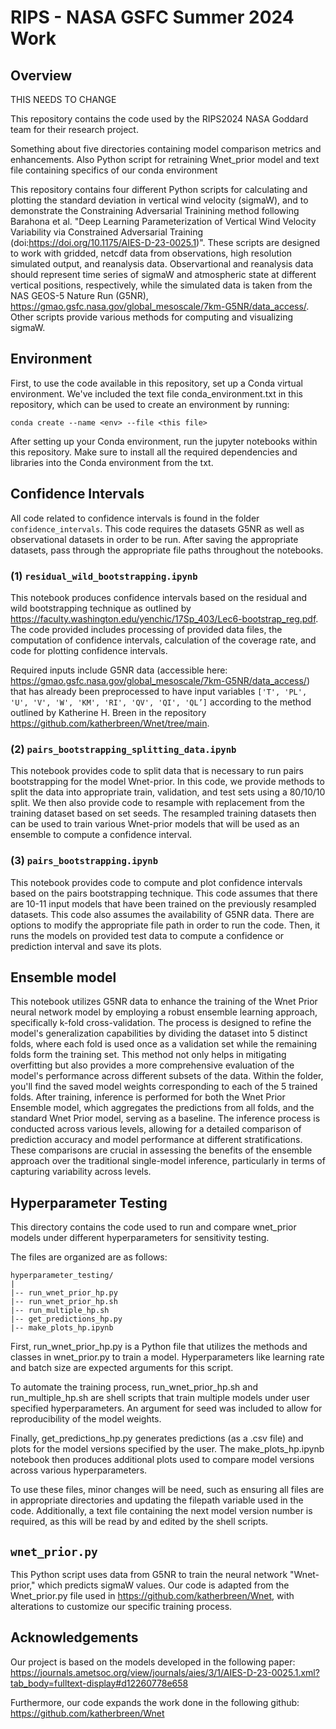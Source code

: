 # RIPS - NASA GSFC Summer 2024 Work

## Overview

THIS NEEDS TO CHANGE

This repository contains the code used by the RIPS2024 NASA Goddard team for their research project.

Something about five directories containing model comparison metrics and enhancements. Also Python script for retraining Wnet_prior model and text file containing specifics of our conda environment


This repository contains four different Python scripts for calculating and plotting the standard deviation in vertical wind velocity (sigmaW), and to demonstrate the Constraining Adversarial Trainining method following Barahona et al. "Deep Learning Parameterization of Vertical Wind Velocity Variability via Constrained Adversarial Training (doi:https://doi.org/10.1175/AIES-D-23-0025.1)". These scripts are designed to work with gridded, netcdf data from observations, high resolution simulated output, and reanalysis data. Observartional and reanalysis data should represent time series of sigmaW and atmospheric state  at different vertical positions, respectively, while the simulated data is taken from the NAS GEOS-5 Nature Run (G5NR), https://gmao.gsfc.nasa.gov/global_mesoscale/7km-G5NR/data_access/. Other scripts provide various methods for computing and visualizing sigmaW.

## Environment

First, to use the code available in this repository, set up a Conda virtual environment. We've included the text file conda_environment.txt in this repository, which can be used to create an environment by running:
<br>
```
conda create --name <env> --file <this file>
```

After setting up your Conda environment, run the jupyter notebooks within this repository. Make sure to install all the required dependencies and libraries into the Conda environment from the txt.

## Confidence Intervals

All code related to confidence intervals is found in the folder `confidence_intervals`. This code requires the datasets G5NR as well as observational datasets in order to be run. After saving the appropriate datasets, pass through the appropriate file paths throughout the notebooks. 

### (1) `residual_wild_bootstrapping.ipynb`

This notebook produces confidence intervals based on the residual and wild bootstrapping technique as outlined by https://faculty.washington.edu/yenchic/17Sp_403/Lec6-bootstrap_reg.pdf. The code provided includes processing of provided data files, the computation of confidence intervals, calculation of the coverage rate, and code for plotting confidence intervals.

Required inputs include G5NR data (accessible here: https://gmao.gsfc.nasa.gov/global_mesoscale/7km-G5NR/data_access/) that has already been preprocessed to have input variables `['T', 'PL', 'U', 'V', 'W', 'KM', 'RI', 'QV', 'QI', 'QL’]` according to the method outlined by Katherine H. Breen in the repository https://github.com/katherbreen/Wnet/tree/main. 

### (2) `pairs_bootstrapping_splitting_data.ipynb`

This notebook provides code to split data that is necessary to run pairs bootstrapping for the model Wnet-prior. In this code, we provide methods to split the data into appropriate train, validation, and test sets using a 80/10/10 split. We then also provide code to resample with replacement from the training dataset based on set seeds. The resampled training datasets then can be used to train various Wnet-prior models that will be used as an ensemble to compute a confidence interval.

### (3) `pairs_bootstrapping.ipynb`

This notebook provides code to compute and plot confidence intervals based on the pairs bootstrapping technique. This code assumes that there are 10-11 input models that have been trained on the previously resampled datasets. This code also assumes the availability of G5NR data. There are options to modify the appropriate file path in order to run the code. Then, it runs the models on provided test data to compute a confidence or prediction interval and save its plots.


## Ensemble model

This notebook utilizes G5NR data to enhance the training of the Wnet Prior neural network model by employing a robust ensemble learning approach, specifically k-fold cross-validation. The process is designed to refine the model's generalization capabilities by dividing the dataset into 5 distinct folds, where each fold is used once as a validation set while the remaining folds form the training set. This method not only helps in mitigating overfitting but also provides a more comprehensive evaluation of the model's performance across different subsets of the data. Within the folder, you'll find the saved model weights corresponding to each of the 5 trained folds. After training, inference is performed for both the Wnet Prior Ensemble model, which aggregates the predictions from all folds, and the standard Wnet Prior model, serving as a baseline. The inference process is conducted across various levels, allowing for a detailed comparison of prediction accuracy and model performance at different stratifications. These comparisons are crucial in assessing the benefits of the ensemble approach over the traditional single-model inference, particularly in terms of capturing variability across levels.

## Hyperparameter Testing
This directory contains the code used to run and compare wnet_prior models under different hyperparameters for sensitivity testing.

The files are organized are as follows:

```
hyperparameter_testing/
|
|-- run_wnet_prior_hp.py
|-- run_wnet_prior_hp.sh
|-- run_multiple_hp.sh
|-- get_predictions_hp.py
|-- make_plots_hp.ipynb
```

First, run_wnet_prior_hp.py is a Python file that utilizes the methods and classes in wnet_prior.py to train a model. Hyperparameters like learning rate and batch size are expected arguments for this script.

To automate the training process, run_wnet_prior_hp.sh and run_multiple_hp.sh are shell scripts that train multiple models under user specified hyperparameters. An argument for seed was included to allow for reproducibility of the model weights.

Finally, get_predictions_hp.py generates predictions (as a .csv file) and plots for the model versions specified by the user. The make_plots_hp.ipynb notebook then produces additional plots used to compare model versions across various hyperparameters.

To use these files, minor changes will be need, such as ensuring all files are in appropriate directories and updating the filepath variable used in the code. Additionally, a text file containing the next model version number is required, as this will be read by and edited by the shell scripts.

## `wnet_prior.py`
This Python script uses data from G5NR to train the neural network "Wnet-prior," which predicts sigmaW values. Our code is adapted from the Wnet_prior.py file used in https://github.com/katherbreen/Wnet, with alterations to customize our specific training process.



## Acknowledgements
Our project is based on the models developed in the following paper:
<br>
https://journals.ametsoc.org/view/journals/aies/3/1/AIES-D-23-0025.1.xml?tab_body=fulltext-display#d12260778e658


Furthermore, our code expands the work done in the following github:
<br>
https://github.com/katherbreen/Wnet
